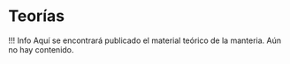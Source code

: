 # Teorías

!!! Info
    Aquí se encontrará publicado el material teórico de la manteria. Aún no hay contenido.
